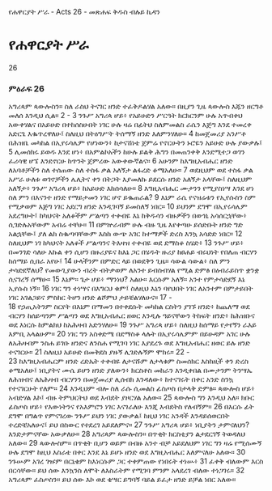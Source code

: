 ﻿
የሐዋርያት ሥራ - Acts 26 - መጽሐፍ ቅዱስ ብሉይ ኪዳን
# የሐዋርያት ሥራ
26
### ምዕራፍ 26
 አግሪጳም ጳውሎስን። ስለ ራስህ ትናገር ዘንድ ተፈቅዶልሃል አለው። በዚያን ጊዜ ጳውሎስ እጁን ዘርግቶ መለሰ እንዲህ ሲል።
2 -
3  ንጉሥ አግሪጳ ሆይ፥ የአይሁድን ሥርዓት ክርክርንም ሁሉ አጥብቀህ አውቀሃልና በአይሁድ በተከሰስሁበት ነገር ሁሉ ዛሬ በፊትህ ስለምመልስ ራሴን እጅግ እንደ ተመረቀ አድርጌ እቈጥረዋለሁ፤ ስለዚህ በትዕግሥት ትሰማኝ ዘንድ እለምንሃለሁ።
4  ከመጀመሪያ አንሥቶ በሕዝቤ መካከል በኢየሩሳሌም የሆነውን፥ ከታናሽነቴ ጀምሬ የኖርሁትን ኑሮዬን አይሁድ ሁሉ ያውቃሉ፤
5  ሊመሰክሩ ይወዱ እንደ ሆነ፥ በአምልኮአችን ከሁሉ ይልቅ ሕግን በመጠንቀቅ እንደሚተጋ ወገን ፈሪሳዊ ሆኜ እንደኖርሁ ከጥንት ጀምረው አውቀውኛልና።
6  አሁንም ከእግዚአብሔር ዘንድ ለአባቶቻችን ስለ ተሰጠው ስለ ተስፋ ቃል አለኝታ ልፋረድ ቆሜአለሁ።
7  ወደዚህም ወደ ተስፋ ቃል አሥራ ሁለቱ ወገኖቻችን ሌሊትና ቀን በትጋት እያመለኩ ይደርሱ ዘንድ አለኝታ አላቸው፤ ስለዚህም አለኝታ፥ ንጉሥ አግሪጳ ሆይ፥ ከአይሁድ እከሰሳለሁ።
8  እግዚአብሔር ሙታንን የሚያስነሣ እንደ ሆነ ስለ ምን በእናንተ ዘንድ የማይታመን ነገር ሆኖ ይቈጠራል?
9  እኔም ራሴ የናዝሬቱን የኢየሱስን ስም የሚቃወም እጅግ ነገር አደርግ ዘንድ እንዲገባኝ ይመስለኝ ነበር።
10  ይህንም ደግሞ በኢየሩሳሌም አደረግሁት፤ ከካህናት አለቆችም ሥልጣን ተቀብዬ እኔ ከቅዱሳን ብዙዎችን በወኅኒ አሳሰርኋቸው፥ ሲገድሉአቸውም አብሬ ተቸሁ።
11  በምኵራብም ሁሉ ብዙ ጊዜ እየቀጣሁ ይሰድቡት ዘንድ ግድ አልኋቸው፤ ያለ ልክ ስቈጣባቸውም እስከ ውጭ አገር ከተማዎች ድረስ እንኳ አሳድድ ነበር።
12  ስለዚህም ነገ ከካህናት አለቆች ሥልጣንና ትእዛዝ ተቀብዬ ወደ ደማስቆ ስሄድ፥
13  ንጉሥ ሆይ፥ በመንገድ ሳለሁ እኩል ቀን ሲሆን በዙሪያዬና ከእኔ ጋር በሄዱት ዙሪያ ከፀሐይ ብሩህነት የበለጠ ብርሃን ከሰማይ ሲበራ አየሁ፤
14  ሁላችንም በምድር ላይ በወደቅን ጊዜ። ሳውል ሳውል፥ ስለ ምን ታሳድደኛለህ? የመውጊያውን ብረት ብትቃወም ለአንተ ይብስብሃል የሚል ድምፅ በዕብራይስጥ ቋንቋ ሲናገረኝ ሰማሁ።
15  እኔም። ጌታ ሆይ፥ ማንነህ? አልሁ። እርሱም አለኝ። አንተ የምታሳድደኝ እኔ ኢየሱስ ነኝ።
16  ነገር ግን ተነሣና በእግርህ ቁም፤ ስለዚህ እኔን ባየህበት ነገር ለአንተም በምታይበት ነገር አገልጋይና ምስክር ትሆን ዘንድ ልሾምህ ታይቼልሃለሁና።
17 -  
18  የኃጢአትንም ስርየት በእኔም በማመን በተቀደሱት መካከል ርስትን ያገኙ ዘንድ፥ ከጨለማ ወደ ብርሃን ከሰይጣንም ሥልጣን ወደ እግዚአብሔር ዘወር እንዲሉ ዓይናቸውን ትከፍት ዘንድ፥ ከሕዝቡና ወደ እነርሱ ከምልክህ ከአሕዛብ አድንሃለሁ።
19  ንጉሥ አግሪጳ ሆይ፥ ስለዚህ ከሰማይ የታየኝን ራእይ እምቢ አላልሁም።
20  ነገር ግን አስቀድሜ በደማስቆ ላሉት በኢየሩሳሌምም በይሁዳም አገር ሁሉ ለአሕዛብም ንስሐ ይገቡ ዘንድና ለንስሐ የሚገባ ነገር እያደረጉ ወደ እግዚአብሔር ዘወር ይሉ ዘንድ ተናገርሁ።
21  ስለዚህ አይሁድ በመቅደስ ያዙኝ ሊገድሉኝም ሞከሩ።
22 -  
23  ከእግዚአብሔርም ዘንድ ረድኤት ተቀብዬ ለታናሹም ለታላቁም ስመሰክር እስከዚች ቀን ድረስ ቆሜአለሁ፤ ነቢያትና ሙሴ ይሆን ዘንድ ያለውን፥ ክርስቶስ መከራን እንዲቀበል በሙታንም ትንሣኤ ለሕዝብና ለአሕዛብ ብርሃንን በመጀመሪያ ሊሰብክ እንዳለው፥ ከተናገሩት በቀር አንድ ስንኳ የተናገርሁት የለም።
24  እንዲህም ብሎ ስለ ራሱ ሲመልስ ፊስጦስ በታላቅ ድምፅ። ጳውሎስ ሆይ፥ አብድሃል እኮ፤ ብዙ ትምህርትህ ወደ እብደት ያዞርሃል አለው።
25  ጳውሎስ ግን እንዲህ አለ። ክቡር ፊስጦስ ሆይ፥ የእውነትንና የአእምሮን ነገር እናገራለሁ እንጂ እብደትስ የለብኝም።
26  በእርሱ ፊት ደግሞ በግልጥ የምናገረው ንጉሥ ይህን ነገር ያውቃል፤ ከዚህ ነገር አንዳች እንዳይሰወርበት ተረድቼአለሁና፤ ይህ በስውር የተደረገ አይደለምና።
27  ንጉሥ አግሪጳ ሆይ፥ ነቢያትን ታምናለህን? እንድታምናቸው አውቃለሁ።
28  አግሪጳም ጳውሎስን። በጥቂት ክርስቲያን ልታደርገኝ ትወዳለህ አለው።
29  ጳውሎስም። በጥቂት ቢሆን ወይም በብዙ አንተ ብቻ አይደለህም ነገር ግን ዛሬ የሚሰሙኝ ሁሉ ደግሞ ከዚህ እስራቴ በቀር እንደ እኔ ይሆኑ ዘንድ ወደ እግዚአብሔር እለምናለሁ አለው።
30  ንጉሡም አገረ ገዡም በርኒቄም ከእነርሱም ጋር ተቀምጠው የነበሩት ተነሡ፥
31  ፈቀቅ ብለውም እርስ በርሳቸው። ይህ ሰው እንኳንስ ለሞት ለእስራትም የሚገባ ምንም አላደረገ ብለው ተነጋገሩ።
32  አግሪጳም ፈስጦስን። ይህ ሰው እኮ ወደ ቄሣር ይግባኝ ባይል ይፈታ ዘንድ ይቻል ነበር አለው። 
